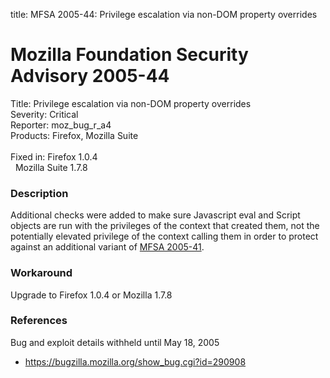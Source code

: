 title: MFSA 2005-44: Privilege escalation via non-DOM property overrides

<h1>Mozilla Foundation Security Advisory 2005-44</h1>

<p><span class="label">Title:</span>      Privilege escalation via non-DOM property overrides<br/>
<span class="label">Severity:</span>   Critical<br/>
<span class="label">Reporter:</span>   moz_bug_r_a4<br/>
<span class="label">Products:</span>   Firefox, Mozilla Suite<br/>
<br/>
<span class="label">Fixed in:</span>   Firefox 1.0.4<br/>
<span class="label">&#160;</span>      Mozilla Suite 1.7.8</p>

<h3>Description</h3>

<p>Additional checks were added to make sure Javascript eval and Script
objects are run with the privileges of the context that created them,
not the potentially elevated privilege of the context calling them
in order to protect against an additional variant of
<a href="mfsa2005-41.html">MFSA 2005-41</a>.</p>

<h3>Workaround</h3>

<p>Upgrade to Firefox 1.0.4 or Mozilla 1.7.8</p>

<h3>References</h3>

<p>Bug and exploit details withheld until May 18, 2005</p>

<ul>
<li><a href="https://bugzilla.mozilla.org/show_bug.cgi?id=290908">
https://bugzilla.mozilla.org/show_bug.cgi?id=290908</a></li>
</ul>



